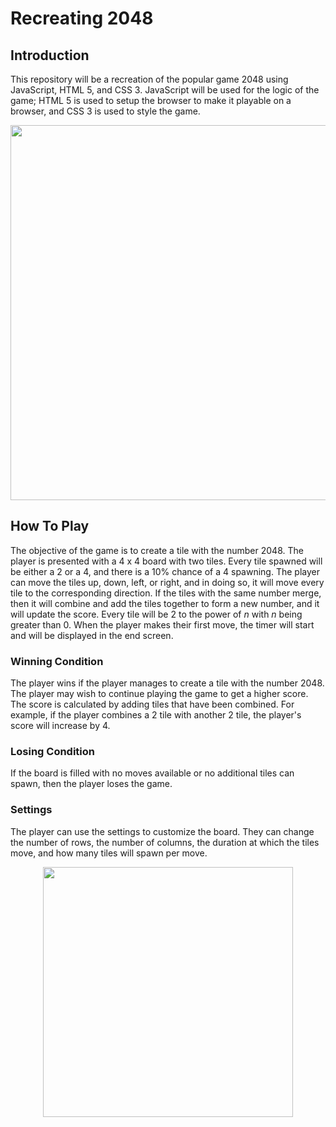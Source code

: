 # Recreating 2048
## Introduction
This repository will be a recreation of the popular game 2048 using JavaScript, HTML 5, and CSS 3. JavaScript will be used for the logic of the game; HTML 5 is used to setup the browser to make it playable on a browser, and CSS 3 is used to style the game.

<p align="center">
  <img src="https://cdn.discordapp.com/attachments/704606226553634932/968921034331930645/Screen_Shot_2022-04-27_at_1.03.26_PM.png" width="600">
</p>

## How To Play
The objective of the game is to create a tile with the number 2048. The player is presented with a 4 x 4 board with two tiles. Every tile spawned will be either a 2 or a 4, and there is a 10% chance of a 4 spawning. The player can move the tiles up, down, left, or right, and in doing so, it will move every tile to the corresponding direction. If the tiles with the same number merge, then it will combine and add the tiles together to form a new number, and it will update the score. Every tile will be 2 to the power of *n* with *n* being greater than 0. When the player makes their first move, the timer will start and will be displayed in the end screen.
### Winning Condition
The player wins if the player manages to create a tile with the number 2048. The player may wish to continue playing the game to get a higher score. The score is calculated by adding tiles that have been combined. For example, if the player combines a 2 tile with another 2 tile, the player's score will increase by 4.
### Losing Condition
If the board is filled with no moves available or no additional tiles can spawn, then the player loses the game.
### Settings
The player can use the settings to customize the board. They can change the number of rows, the number of columns, the duration at which the tiles move, and how many tiles will spawn per move.

<p align="center">
  <img src="https://cdn.discordapp.com/attachments/704606226553634932/968922357915848714/Screen_Shot_2022-04-27_at_1.11.18_PM.png" width="400">
</p>
